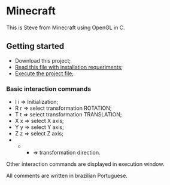 # Minecraft

This is Steve from Minecraft using OpenGL in C.

## Getting started

- Download this project;
- [Read this file with installation requeriments](requirements.txt);
- [Execute the project file](project.cbp);

### Basic interaction commands

- I i => Initialization;
- R r => select transformation ROTATION;
- T t => select transformation TRANSLATION;
- X x => select X axis;
- Y y => select Y axis;
- Z z => select Z axis;
- + - => transformation direction.

Other interaction commands are displayed in execution window.

All comments are written in brazilian Portuguese.
